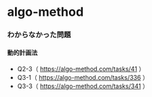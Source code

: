 # algo-method

### わからなかった問題

#### 動的計画法
- Q2-3（ https://algo-method.com/tasks/41 ）
- Q3-1（ https://algo-method.com/tasks/336 ）
- Q3-3（ https://algo-method.com/tasks/341 ）
